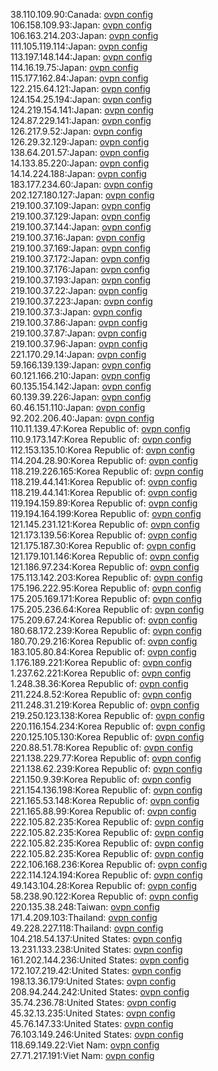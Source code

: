 38.110.109.90:Canada: [ovpn config](vpn/38_110_109_90.ovpn)  
106.158.109.93:Japan: [ovpn config](vpn/106_158_109_93.ovpn)  
106.163.214.203:Japan: [ovpn config](vpn/106_163_214_203.ovpn)  
111.105.119.114:Japan: [ovpn config](vpn/111_105_119_114.ovpn)  
113.197.148.144:Japan: [ovpn config](vpn/113_197_148_144.ovpn)  
114.16.19.75:Japan: [ovpn config](vpn/114_16_19_75.ovpn)  
115.177.162.84:Japan: [ovpn config](vpn/115_177_162_84.ovpn)  
122.215.64.121:Japan: [ovpn config](vpn/122_215_64_121.ovpn)  
124.154.25.194:Japan: [ovpn config](vpn/124_154_25_194.ovpn)  
124.219.154.141:Japan: [ovpn config](vpn/124_219_154_141.ovpn)  
124.87.229.141:Japan: [ovpn config](vpn/124_87_229_141.ovpn)  
126.217.9.52:Japan: [ovpn config](vpn/126_217_9_52.ovpn)  
126.29.32.129:Japan: [ovpn config](vpn/126_29_32_129.ovpn)  
138.64.201.57:Japan: [ovpn config](vpn/138_64_201_57.ovpn)  
14.133.85.220:Japan: [ovpn config](vpn/14_133_85_220.ovpn)  
14.14.224.188:Japan: [ovpn config](vpn/14_14_224_188.ovpn)  
183.177.234.60:Japan: [ovpn config](vpn/183_177_234_60.ovpn)  
202.127.180.127:Japan: [ovpn config](vpn/202_127_180_127.ovpn)  
219.100.37.109:Japan: [ovpn config](vpn/219_100_37_109.ovpn)  
219.100.37.129:Japan: [ovpn config](vpn/219_100_37_129.ovpn)  
219.100.37.144:Japan: [ovpn config](vpn/219_100_37_144.ovpn)  
219.100.37.16:Japan: [ovpn config](vpn/219_100_37_16.ovpn)  
219.100.37.169:Japan: [ovpn config](vpn/219_100_37_169.ovpn)  
219.100.37.172:Japan: [ovpn config](vpn/219_100_37_172.ovpn)  
219.100.37.176:Japan: [ovpn config](vpn/219_100_37_176.ovpn)  
219.100.37.193:Japan: [ovpn config](vpn/219_100_37_193.ovpn)  
219.100.37.22:Japan: [ovpn config](vpn/219_100_37_22.ovpn)  
219.100.37.223:Japan: [ovpn config](vpn/219_100_37_223.ovpn)  
219.100.37.3:Japan: [ovpn config](vpn/219_100_37_3.ovpn)  
219.100.37.86:Japan: [ovpn config](vpn/219_100_37_86.ovpn)  
219.100.37.87:Japan: [ovpn config](vpn/219_100_37_87.ovpn)  
219.100.37.96:Japan: [ovpn config](vpn/219_100_37_96.ovpn)  
221.170.29.14:Japan: [ovpn config](vpn/221_170_29_14.ovpn)  
59.166.139.139:Japan: [ovpn config](vpn/59_166_139_139.ovpn)  
60.121.166.210:Japan: [ovpn config](vpn/60_121_166_210.ovpn)  
60.135.154.142:Japan: [ovpn config](vpn/60_135_154_142.ovpn)  
60.139.39.226:Japan: [ovpn config](vpn/60_139_39_226.ovpn)  
60.46.151.110:Japan: [ovpn config](vpn/60_46_151_110.ovpn)  
92.202.206.40:Japan: [ovpn config](vpn/92_202_206_40.ovpn)  
110.11.139.47:Korea Republic of: [ovpn config](vpn/110_11_139_47.ovpn)  
110.9.173.147:Korea Republic of: [ovpn config](vpn/110_9_173_147.ovpn)  
112.153.135.10:Korea Republic of: [ovpn config](vpn/112_153_135_10.ovpn)  
114.204.28.90:Korea Republic of: [ovpn config](vpn/114_204_28_90.ovpn)  
118.219.226.165:Korea Republic of: [ovpn config](vpn/118_219_226_165.ovpn)  
118.219.44.141:Korea Republic of: [ovpn config](vpn/118_219_44_141.ovpn)  
118.219.44.141:Korea Republic of: [ovpn config](vpn/118_219_44_141.ovpn)  
119.194.159.89:Korea Republic of: [ovpn config](vpn/119_194_159_89.ovpn)  
119.194.164.199:Korea Republic of: [ovpn config](vpn/119_194_164_199.ovpn)  
121.145.231.121:Korea Republic of: [ovpn config](vpn/121_145_231_121.ovpn)  
121.173.139.56:Korea Republic of: [ovpn config](vpn/121_173_139_56.ovpn)  
121.175.187.30:Korea Republic of: [ovpn config](vpn/121_175_187_30.ovpn)  
121.179.101.146:Korea Republic of: [ovpn config](vpn/121_179_101_146.ovpn)  
121.186.97.234:Korea Republic of: [ovpn config](vpn/121_186_97_234.ovpn)  
175.113.142.203:Korea Republic of: [ovpn config](vpn/175_113_142_203.ovpn)  
175.196.222.95:Korea Republic of: [ovpn config](vpn/175_196_222_95.ovpn)  
175.205.169.171:Korea Republic of: [ovpn config](vpn/175_205_169_171.ovpn)  
175.205.236.64:Korea Republic of: [ovpn config](vpn/175_205_236_64.ovpn)  
175.209.67.24:Korea Republic of: [ovpn config](vpn/175_209_67_24.ovpn)  
180.68.172.239:Korea Republic of: [ovpn config](vpn/180_68_172_239.ovpn)  
180.70.29.216:Korea Republic of: [ovpn config](vpn/180_70_29_216.ovpn)  
183.105.80.84:Korea Republic of: [ovpn config](vpn/183_105_80_84.ovpn)  
1.176.189.221:Korea Republic of: [ovpn config](vpn/1_176_189_221.ovpn)  
1.237.62.221:Korea Republic of: [ovpn config](vpn/1_237_62_221.ovpn)  
1.248.38.36:Korea Republic of: [ovpn config](vpn/1_248_38_36.ovpn)  
211.224.8.52:Korea Republic of: [ovpn config](vpn/211_224_8_52.ovpn)  
211.248.31.219:Korea Republic of: [ovpn config](vpn/211_248_31_219.ovpn)  
219.250.123.138:Korea Republic of: [ovpn config](vpn/219_250_123_138.ovpn)  
220.116.154.234:Korea Republic of: [ovpn config](vpn/220_116_154_234.ovpn)  
220.125.105.130:Korea Republic of: [ovpn config](vpn/220_125_105_130.ovpn)  
220.88.51.78:Korea Republic of: [ovpn config](vpn/220_88_51_78.ovpn)  
221.138.229.77:Korea Republic of: [ovpn config](vpn/221_138_229_77.ovpn)  
221.138.62.239:Korea Republic of: [ovpn config](vpn/221_138_62_239.ovpn)  
221.150.9.39:Korea Republic of: [ovpn config](vpn/221_150_9_39.ovpn)  
221.154.136.198:Korea Republic of: [ovpn config](vpn/221_154_136_198.ovpn)  
221.165.53.148:Korea Republic of: [ovpn config](vpn/221_165_53_148.ovpn)  
221.165.88.99:Korea Republic of: [ovpn config](vpn/221_165_88_99.ovpn)  
222.105.82.235:Korea Republic of: [ovpn config](vpn/222_105_82_235.ovpn)  
222.105.82.235:Korea Republic of: [ovpn config](vpn/222_105_82_235.ovpn)  
222.105.82.235:Korea Republic of: [ovpn config](vpn/222_105_82_235.ovpn)  
222.105.82.235:Korea Republic of: [ovpn config](vpn/222_105_82_235.ovpn)  
222.106.168.236:Korea Republic of: [ovpn config](vpn/222_106_168_236.ovpn)  
222.114.124.194:Korea Republic of: [ovpn config](vpn/222_114_124_194.ovpn)  
49.143.104.28:Korea Republic of: [ovpn config](vpn/49_143_104_28.ovpn)  
58.238.90.122:Korea Republic of: [ovpn config](vpn/58_238_90_122.ovpn)  
220.135.38.248:Taiwan: [ovpn config](vpn/220_135_38_248.ovpn)  
171.4.209.103:Thailand: [ovpn config](vpn/171_4_209_103.ovpn)  
49.228.227.118:Thailand: [ovpn config](vpn/49_228_227_118.ovpn)  
104.218.54.137:United States: [ovpn config](vpn/104_218_54_137.ovpn)  
13.231.133.238:United States: [ovpn config](vpn/13_231_133_238.ovpn)  
161.202.144.236:United States: [ovpn config](vpn/161_202_144_236.ovpn)  
172.107.219.42:United States: [ovpn config](vpn/172_107_219_42.ovpn)  
198.13.36.179:United States: [ovpn config](vpn/198_13_36_179.ovpn)  
208.94.244.242:United States: [ovpn config](vpn/208_94_244_242.ovpn)  
35.74.236.78:United States: [ovpn config](vpn/35_74_236_78.ovpn)  
45.32.13.235:United States: [ovpn config](vpn/45_32_13_235.ovpn)  
45.76.147.33:United States: [ovpn config](vpn/45_76_147_33.ovpn)  
76.103.149.246:United States: [ovpn config](vpn/76_103_149_246.ovpn)  
118.69.149.22:Viet Nam: [ovpn config](vpn/118_69_149_22.ovpn)  
27.71.217.191:Viet Nam: [ovpn config](vpn/27_71_217_191.ovpn)  
